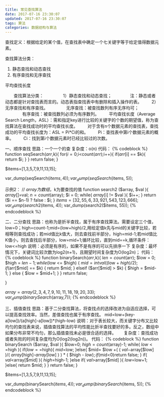 ```yaml
---
title: 常见查找算法
date: 2017-07-16 23:30:07
updated: 2017-07-16 23:30:07
tags: 算法
categories: 数据结构与算法
---
```

查找定义：根据给定的某个值，在查找表中确定一个七关键字等于给定值得数据元素。

查找算法分类：

1. 静态查找和动态查找
2. 有序查找和无序查找

平均查找长度

　　查找算法分类：
　　
　　1）静态查找和动态查找；
　　　　注：静态或者动态都是针对查找表而言的。动态表指查找表中有删除和插入操作的表。
　　2）无序查找和有序查找。
　　　　无序查找：被查找数列有序无序均可；
　　　　有序查找：被查找数列必须为有序数列。
　　平均查找长度（Average Search Length，ASL）：需和指定key进行比较的关键字的个数的期望值，称为查找算法在查找成功时的平均查找长度。
　　对于含有n个数据元素的查找表，查找成功的平均查找长度为：ASL = Pi*Ci的和。
　　Pi：查找表中第i个数据元素的概率。
　　Ci：找到第i个数据元素时已经比较过的次数。



一、顺序查找
思路：一个一个的查
复杂度：o(n)
代码：
{% codeblock %}
function seqSearch($arr,$k){
    for($i=0;$i<count($arr);$i++){
        if($arr[$i] == $k){
            return $i;
        }
    }
    return false;
}

$items=[1,3,5,7,9,11,13,15];

var_dump(seqSearch($items, 4));
var_dump(seqSearch($items, 5));

示例2：
// $array为数组，$k为要查找的值
 function search2 ($array, $val ){
      $array[]=$val;
        $n = count($array);
        $i = 0;
        while( $array[$i] != $val ){ 
            $i++;
        }
       return ($i == $n-1) ? false : $i;
}
$items=[32,55,6,33,921,543,123,666];
var_dump(search2($items, 4));
var_dump(search2($items, 55));
{% endcodeblock %}

二、二分查找
思路：也称为是折半查找，属于有序查找算法。需要设定三个值，low=0；high=count-1;mid=(low+high)/2,用给定值k先与mid的关键字比较，若相等则查找成功；若mid值比k值大，则去查找前半部分，high=mid-1;若mid值比K值小，则去查找后半部分，low=mid+1;循环比较，直到mid==k,循环条件：low<=high
说明：必须是有序的，如果不是有序的可以先排序一下
复杂度：最坏情况下，关键词比较次数为log2(n+1)，且期望时间复杂度为O(log2n)；
代码：
{% codeblock %}
function binarySearch($arr,$k){
    $len = count($arr);
    $low = 0;
    $high = $len-1;
    while($low <= $high) {
        $mid = intval(($low + $high) / 2);
        if ($arr[$mid] == $k) {
            return $mid;
        } elseif ($arr[$mid] > $k) {
            $high = $mid-1;
        } else {
            $low = $mid+1;
        }
    }
    return false;

}

$array  = array(2,3,4,7,9,10,11,18,19,20,33);
var_dump(binarySearch($array,7));
{% endcodeblock %}

三、插值查找
思路：基于二分查找算法，将查找点的选择改进为自适应选择，可以提高查找效率。当然，差值查找也属于有序查找。
mid=low+(key-a[low])/(a[high]-a[low])*(high-low)
说明：对于表长较大，而关键字分布又比较均匀的查找表来说，插值查找算法的平均性能比折半查找要好的多。反之，数组中如果分布非常不均匀，那么插值查找未必是很合适的选择。　　
复杂度：查找成功或者失败的时间复杂度均为O(log2(log2n))。
代码：
{% codeblock %}
function binarySearch ($array, $val ){
    $low=0;
    $high=count($array)-1;
    while( $low<=$high ){
        if($low==$high){
            $mid=$low;
        }else{
            $mid= $low +( ( $val -$array[$low] )/( $array[$high]-$array[$low] ) ) * (  $high - $low  ) ;
            if($mid<0)return false;
        }
        if( $val<$array[$mid] ){
            $high=$high-1;
        }else if( $val>$array[$mid] ){
            $low=$low+1;
        }else{
            return $mid;
        }
    }
    return false;
}

$items=[1,3,5,7,9,11,13,15];

var_dump(binarySearch($items, 4));
var_dump(binarySearch($items, 5));
{% endcodeblock %}